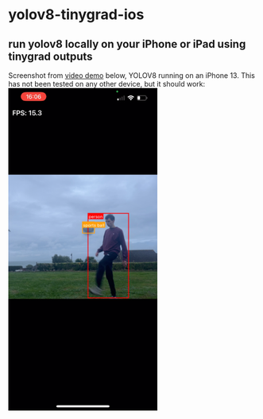 # yolov8-tinygrad-ios

## run yolov8 locally on your iPhone or iPad using tinygrad outputs
Screenshot from [video demo](https://photos.app.goo.gl/5e5iH8R8j8fHNY7W9) below, YOLOV8 running on an iPhone 13. This has not been tested on any other device, but it should work:
<img src="https://raw.githubusercontent.com/roryclear/yolov8-tinygrad-ios/refs/heads/main/yoloball.png" alt="Yolo Screenshot" width="300">
